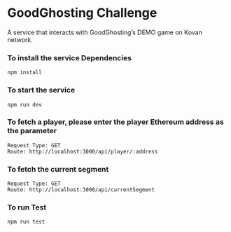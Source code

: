 # GoodGhosting Challenge

A service that interacts with GoodGhosting’s DEMO game on Kovan network.

### To install the service Dependencies

```
npm install
```

### To start the service

```
npm run dev
```

### To fetch a player, please enter the player Ethereum address as the parameter

```
Request Type: GET
Route: http://localhost:3000/api/player/:address
```

### To fetch the current segment

```
Request Type: GET
Route: http://localhost:3000/api/currentSegment
```

### To run Test

```
npm run test
```
